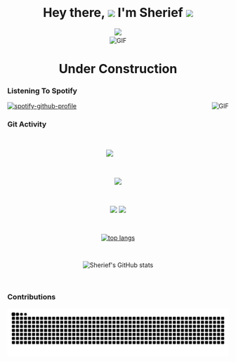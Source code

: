 <h1 align="center">Hey there, <img src="https://media.giphy.com/media/hvRJCLFzcasrR4ia7z/giphy.gif" width="25"> I'm Sherief <img src="https://media4.giphy.com/media/2upjCjg1mWDypXxPw9/giphy.gif?cid=790b76115842c8205fb50fad2826acd5ed1736d898875675&rid=giphy.gif&ct=s" width="40" style="margin-top: 500px"></h1>

<div align="center">
  <a href="https://github.com/DenverCoder1/readme-typing-svg"><img src="https://readme-typing-svg.herokuapp.com?color=%2331EE32&center=true&width=500&lines=Full+Stack+Developer;Block+Chain+Enthusiast;CTF+newbie;Leet+Coding"></a>
</div>

<div align="center">
  <img alt="GIF" height="120px" src="https://media0.giphy.com/media/yq5BXb69tODwreYyiW/giphy.gif?cid=ecf05e47mn4j6jrxrdn0cqy1yke2kselzjmwpsx2de9o2kfg&rid=giphy.gif&ct=s" />
  <h1>Under Construction</h1>
</div>

### Listening To Spotify
<img align="right" alt="GIF" height="120px" src="https://media1.giphy.com/media/cOfwtFobGCLJBU3DNn/giphy.gif?cid=ecf05e47kgy47ghmzz51zcm0k5u435h9lzecgvg87l66dueb&rid=giphy.gif&ct=s" />

[![spotify-github-profile](https://spotify-github-profile.vercel.app/api/view?uid=4988e5kwmyi1zbwbnjugpjg5f&cover_image=true&theme=novatorem&bar_color=53b14f&bar_color_cover=false)](https://spotify-github-profile.vercel.app/api/view?uid=4988e5kwmyi1zbwbnjugpjg5f&redirect=true)

### Git Activity

<br/>

<div align="center">
  
![](https://github-profile-summary-cards.vercel.app/api/cards/profile-details?username=SuhailSherief&theme=github_dark)
  
<br/>
 
![](https://github-profile-summary-cards.vercel.app/api/cards/stats?username=SuhailSherief&theme=github_dark)
  
<br/>

![](https://github-profile-summary-cards.vercel.app/api/cards/repos-per-language?username=SuhailSherief&theme=github_dark)
![](https://github-profile-summary-cards.vercel.app/api/cards/productive-time?username=SuhailSherief&theme=github_dark)
  
<br/>

[![top langs](https://github-readme-stats.vercel.app/api/top-langs/?username=SuhailSherief&layout=compact&theme=radical)](https://github.com/anuraghazra/github-readme-stats)
  
<br/>

![Sherief's GitHub stats](https://github-readme-stats.vercel.app/api?username=SuhailSherief&show_icons=true&theme=radical)
  
<br/>
  
</div>

### Contributions

<div align="center">
  
![snake gif](https://github.com/SuhailSherief/SuhailSherief/blob/output/github-contribution-grid-snake.svg)

</div>
